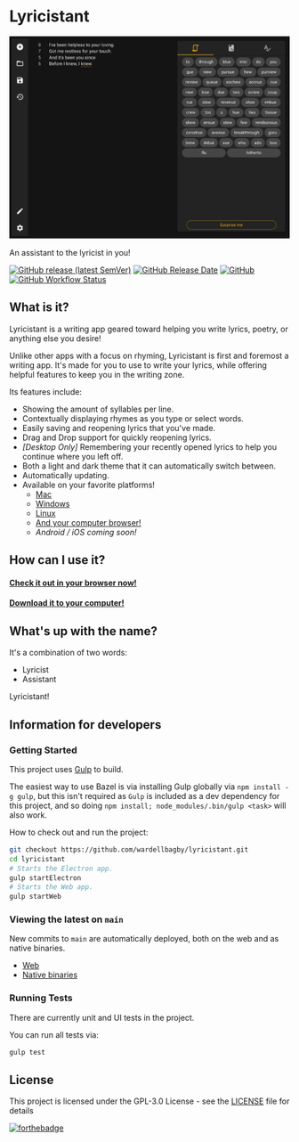 # Lyricistant
![lyricistant](lyricistant.png)

An assistant to the lyricist in you!

[![GitHub release (latest SemVer)](https://img.shields.io/github/v/release/wardellbagby/lyricistant?style=for-the-badge)](https://lyricistant.app/#download)
[![GitHub Release Date](https://img.shields.io/github/release-date/wardellbagby/lyricistant?style=for-the-badge)](https://lyricistant.app/#download)
[![GitHub](https://img.shields.io/github/license/wardellbagby/lyricistant?style=for-the-badge)](https://github.com/wardellbagby/lyricistant/blob/main/LICENSE.md)
[![GitHub Workflow Status](https://img.shields.io/github/workflow/status/wardellbagby/lyricistant/Continuous%20Integration?style=for-the-badge)](https://github.com/wardellbagby/lyricistant/actions?query=workflow%3A%22Continuous+Integration%22)

## What is it?

Lyricistant is a writing app geared toward helping you write lyrics, poetry, or anything else you desire!

Unlike other apps with a focus on rhyming, Lyricistant is first and foremost a writing app. It's made for you to use to 
write your lyrics, while offering helpful features to keep you in the writing zone.

Its features include:
- Showing the amount of syllables per line.
- Contextually displaying rhymes as you type or select words.
- Easily saving and reopening lyrics that you've made.
- Drag and Drop support for quickly reopening lyrics.
- _[Desktop Only]_ Remembering your recently opened lyrics to help you continue where you left off.
- Both a light and dark theme that it can automatically switch between.
- Automatically updating.
- Available on your favorite platforms!
  - [Mac](https://lyricistant.app/#download)
  - [Windows](https://lyricistant.app/#download)
  - [Linux](https://lyricistant.app/#download)
  - [And your computer browser!](https://lyricistant.app)
  - _Android / iOS coming soon!_

## How can I use it?

#### [Check it out in your browser now!](https://lyricistant.app)  
#### [Download it to your computer!](https://lyricistant.app/#download)

## What's up with the name?

It's a combination of two words:

- Lyricist
- Assistant

Lyricistant!


## Information for developers
### Getting Started

This project uses [Gulp](https://gulpjs.com/) to build. 

The easiest way to use Bazel is via installing Gulp globally via `npm install -g gulp`, but this isn't required as `Gulp` is included as a dev dependency for this project, and so doing `npm install; node_modules/.bin/gulp <task>` will also work.

How to check out and run the project:
```bash
git checkout https://github.com/wardellbagby/lyricistant.git
cd lyricistant
# Starts the Electron app.
gulp startElectron
# Starts the Web app.
gulp startWeb
```


### Viewing the latest on `main`

New commits to `main` are automatically deployed, both on the web and as native binaries.

- [Web](https://dev.lyricistant.app)  
- [Native binaries](https://github.com/wardellbagby/lyricistant/releases/tag/latest)
### Running Tests
There are currently unit and UI tests in the project.

You can run all tests via:

```bash
gulp test
```

## License

This project is licensed under the GPL-3.0 License - see the [LICENSE](LICENSE.md) file for details

[![forthebadge](https://forthebadge.com/images/badges/built-with-grammas-recipe.svg)](https://forthebadge.com)
